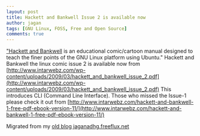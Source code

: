 ```yaml
---
layout: post
title: Hackett and Bankwell Issue 2 is available now
author: jagan
tags: [GNU Linux, FOSS, Free and Open Source]
comments: true
---
```

["Hackett and Bankwell](http://www.hackettandbankwell.com/) is an educational comic/cartoon manual designed to teach the finer points of the GNU Linux platform using Ubuntu."
Hackett and Bankwell the linux comic issue 2 is available now from 
[http://www.intarwebz.com/wp-content/uploads/2009/03/hackett_and_bankwell_issue_2.pdf](http://www.intarwebz.com/wp-content/uploads/2009/03/hackett_and_bankwell_issue_2.pdf)
This introduces CLI (Command Line Interface).
Those who missed the Issue-1 please check it out from 
[http://www.intarwebz.com/hackett-and-bankwell-1-free-pdf-ebook-version-11/](http://www.intarwebz.com/hackett-and-bankwell-1-free-pdf-ebook-version-11/)



Migrated from my [old blog jaganadhg.freeflux.net](https://web.archive.org/web/20160323193721/http://jaganadhg.freeflux.net/blog)
